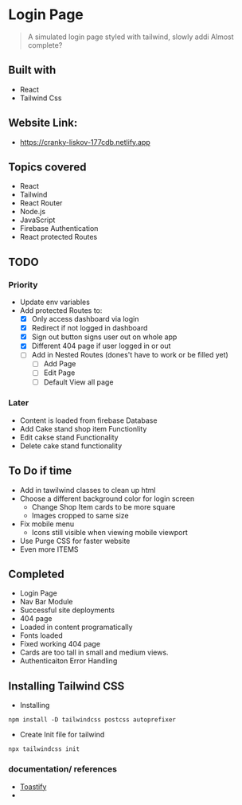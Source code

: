 # Login Page 
> A simulated login page styled with tailwind, slowly addi
> Almost complete? 
## Built with 
 - React
 - Tailwind Css

## Website Link:
 - https://cranky-liskov-177cdb.netlify.app

## Topics covered
- React
- Tailwind
- React Router
- Node.js
- JavaScript
- Firebase Authentication
- React protected Routes
## TODO
### Priority
 - Update env variables
 - Add protected Routes to: 
   - [x] Only access dashboard via login
   - [x] Redirect if not logged in dashboard
   - [x] Sign out button signs user out on whole app
   - [x] Different 404 page if user logged in or out
   - [ ] Add in Nested Routes (dones't have to work or be filled yet)
     - [ ] Add Page
     - [ ] Edit Page
     - [ ] Default View all page
### Later
- Content is loaded from firebase Database
- Add Cake stand shop item Functionlity
- Edit cakse stand Functionality
- Delete cake stand functionality

## To Do if time
 - Add in tawilwind classes to clean up html
- Choose a different background color for login screen
  - Change Shop Item cards to be more square
   - Images cropped to same size
- Fix mobile menu
  - Icons still visible when viewing mobile viewport
- Use Purge CSS for faster website 
- Even more ITEMS

## Completed
- Login Page
- Nav Bar Module
- Successful site deployments
- 404 page
- Loaded in content programatically
- Fonts loaded
- Fixed working 404 page
- Cards are too tall in small and medium views. 
- Authenticaiton Error Handling
## Installing Tailwind CSS

- Installing 
```npm
npm install -D tailwindcss postcss autoprefixer
```
- Create Init file for tailwind
```npm
npx tailwindcss init
```
### documentation/ references
- [Toastify](https://fkhadra.github.io/react-toastify/positioning-toast)
- 
